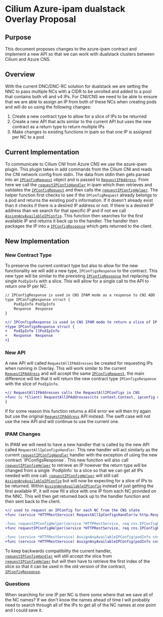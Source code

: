 # Cilium Azure-ipam dualstack Overlay Proposal 

## Purpose 

This document proposes changes to the azure-ipam contract and implement a new API so that we can work with dualstack clusters between Cilium and Azure CNS. 

## Overview 

With the current DNC/DNC-RC solution for dualstack we are setting the NNC to pass multiple NCs with a CIDR to be unrolled and added to a pool that contains both v6 and v4 IPs. For CNI/CNS we need to be able to ensure that we are able to assign an IP from both of these NCs when creating pods and will do so using the following changes:
1. Create a new contract type to allow for a slice of IPs to be returned
2. Create a new API that acts similar to the current API but uses the new contract as a return type to return multiple IPs
3. Make changes to existing functions in ipam so that one IP is assigned per NC to a pod

## Current Implementation

To communicate to Cilium CNI from Azure CNS we use the azure-ipam plugin. This plugin takes in add commands from the Cilium CNI and reads the CNI network config from stdin. The data from stdin then gets parsed into an [`IPConfigRequest`](https://github.com/Azure/azure-container-networking/blob/master/cns/NetworkContainerContract.go) object and is passed to [`RequestIPAddress`](https://github.com/Azure/azure-container-networking/blob/master/cns/client/client.go). From here we call the [`requestIPConfigHandler`](https://github.com/Azure/azure-container-networking/blob/master/cns/restserver/ipam.go#:~:text=func%20(service%20*HTTPRestService)%20requestIPConfigHandler(w%20http.ResponseWriter%2C%20r%20*http.Request)%20%7B) in ipam which then retrieves and validates the [`IPConfigRequest`](https://github.com/Azure/azure-container-networking/blob/master/cns/NetworkContainerContract.go) and then calls the [`requestIPConfigHelper`](https://github.com/Azure/azure-container-networking/blob/master/cns/restserver/ipam.go#:~:text=func%20requestIPConfigHelper(service%20*HTTPRestService%2C%20req%20cns.IPConfigRequest)%20(cns.PodIpInfo%2C%20error)%20%7B). The helper function first checks to see if the `IPConfigRequest` already belongs to a pod and returns the existing pod's information. If it doesn't already exist than it checks if there is a desired IP address or not. If there is a desired IP address than we search for that specific IP and if not we call 
[`AssignAnyAvailableIPConfig`](https://github.com/Azure/azure-container-networking/blob/master/cns/restserver/ipam.go#:~:text=func%20(service%20*HTTPRestService)%20AssignAnyAvailableIPConfig(podInfo%20cns.PodInfo)%20(cns.PodIpInfo%2C%20error)%20%7B). This function then searches for the first available IP and returns it back up to the handler. The handler then packages the IP into a [`IPConfigResponse`](https://github.com/Azure/azure-container-networking/blob/bd299fe7271a7a23b3d0268d8e14ad812181e076/cns/NetworkContainerContract.go#L419) which gets returned to the client.
## New Implementation

### New Contract Type

To preserve the current contract type but also to allow for the new functionality we will add a new type, `IPConfigsResponse` to the contract. This new type will be similar to the prexisting [`IPConfigResponse`](https://github.com/Azure/azure-container-networking/blob/bd299fe7271a7a23b3d0268d8e14ad812181e076/cns/NetworkContainerContract.go#L419) but replacing the single `PodIpInfo` with a slice. This will allow for a single call to the API to return one IP per NC.

```diff
// IPConfigResponse is used in CNS IPAM mode as a response to CNI ADD
type IPConfigResponse struct {
	PodIpInfo PodIpInfo
	Response  Response
}

+// IPConfigsResponse is used in CNS IPAM mode to return a slice of IP configs as a response to CNI ADD
+type IPConfigsResponse struct {
+	PodIpInfo []PodIpInfo
+	Response  Response
+}
```

### New API

A new API will called `RequestAllIPAddresses` be created for requesting IPs when running in Overlay. This will work similar to the current [`RequestIPAddress`](https://github.com/Azure/azure-container-networking/blob/master/cns/client/client.go) and will accept the same [`IPConfigRequest`](https://github.com/Azure/azure-container-networking/blob/master/cns/NetworkContainerContract.go), the main difference will be that it will return the new contract type `IPConfigsResponse` with the slice of `PodIpInfo`. 

```diff
+// RequestAllIPAddresses calls the RequestAllIPConfigs in CNS
+func (c *Client) RequestAllIPAddresses(ctx context.Context, ipconfig cns.IPConfigRequest) (*cns.IPConfigsResponse, error)
}
```

If for some reason this function returns a 404 error we will then try again but use the original [`RequestIPAddress`](https://github.com/Azure/azure-container-networking/blob/master/cns/client/client.go) API instead. The swift case will not use the new API and will continue to use the current one.

### IPAM Changes

In IPAM we will need to have a new handler that is called by the new API called `RequestAllIpConfigsHandler`. This new handler will act similarly as the current [`requestIPConfigHandler`](https://github.com/Azure/azure-container-networking/blob/master/cns/restserver/ipam.go#:~:text=func%20(service%20*HTTPRestService)%20requestIPConfigHandler(w%20http.ResponseWriter%2C%20r%20*http.Request)%20%7B) handler with the exception of using the new contract `IPConfigsResponse`. This new function will also call [`requestIPConfigHelper`](https://github.com/Azure/azure-container-networking/blob/master/cns/restserver/ipam.go#:~:text=func%20requestIPConfigHelper(service%20*HTTPRestService%2C%20req%20cns.IPConfigRequest)%20(cns.PodIpInfo%2C%20error)%20%7B) to retrieve an IP however the return type will be changed from a single `PodIpInfo` to a slice so that we can get all IPs needed with one call. [`requestIPConfigHelper`](https://github.com/Azure/azure-container-networking/blob/master/cns/restserver/ipam.go#:~:text=func%20requestIPConfigHelper(service%20*HTTPRestService%2C%20req%20cns.IPConfigRequest)%20(cns.PodIpInfo%2C%20error)%20%7B) will still call [`AssignAnyAvailableIPConfig`](https://github.com/Azure/azure-container-networking/blob/master/cns/restserver/ipam.go#:~:text=func%20(service%20*HTTPRestService)%20AssignAnyAvailableIPConfig(podInfo%20cns.PodInfo)%20(cns.PodIpInfo%2C%20error)%20%7B) but will now be expecting for a slice of IPs to be returned. Within [`AssignAnyAvailableIPConfig`](https://github.com/Azure/azure-container-networking/blob/master/cns/restserver/ipam.go#:~:text=func%20(service%20*HTTPRestService)%20AssignAnyAvailableIPConfig(podInfo%20cns.PodInfo)%20(cns.PodIpInfo%2C%20error)%20%7B) instead of just getting the first available IP, it will now fill a slice with one IP from each NC provided on the NNC. This will then get returned back up to the handler function and then sent back to the client.

```diff
+// used to request an IPConfig for each NC from the CNS state
+func (service *HTTPRestService) RequestAllIpConfigsHandler(w http.ResponseWriter, r *http.Request)
```

```diff
-func requestIPConfigHelper(service *HTTPRestService, req cns.IPConfigRequest) (cns.PodIpInfo, error) 
+func requestIPConfigHelper(service *HTTPRestService, req cns.IPConfigRequest) ([]cns.PodIpInfo, error) 
```

```diff
-func (service *HTTPRestService) AssignAnyAvailableIPConfig(podInfo cns.PodInfo) (cns.PodIpInfo, error) 
+func (service *HTTPRestService) AssignAnyAvailableIPConfig(podInfo cns.PodInfo) ([]cns.PodIpInfo, error) 
```

To keep backwards compatibility the current handler, [`requestIPConfigHandler`](https://github.com/Azure/azure-container-networking/blob/master/cns/restserver/ipam.go#:~:text=func%20(service%20*HTTPRestService)%20requestIPConfigHandler(w%20http.ResponseWriter%2C%20r%20*http.Request)%20%7B) will still accept the slice from [`requestIPConfigHelper`](https://github.com/Azure/azure-container-networking/blob/master/cns/restserver/ipam.go#:~:text=func%20requestIPConfigHelper(service%20*HTTPRestService%2C%20req%20cns.IPConfigRequest)%20(cns.PodIpInfo%2C%20error)%20%7B) but will then have to retrieve the first index of the slice so that it can be used in the old version of the contract, [`IPConfigResponse`](https://github.com/Azure/azure-container-networking/blob/bd299fe7271a7a23b3d0268d8e14ad812181e076/cns/NetworkContainerContract.go#L419).


### Questions

When searching for one IP per NC is there some where that we save all of the NC names? If we don't know the names ahead of time I will probably need to search through all of the IPs to get all of the NC names at one point and I could save it.